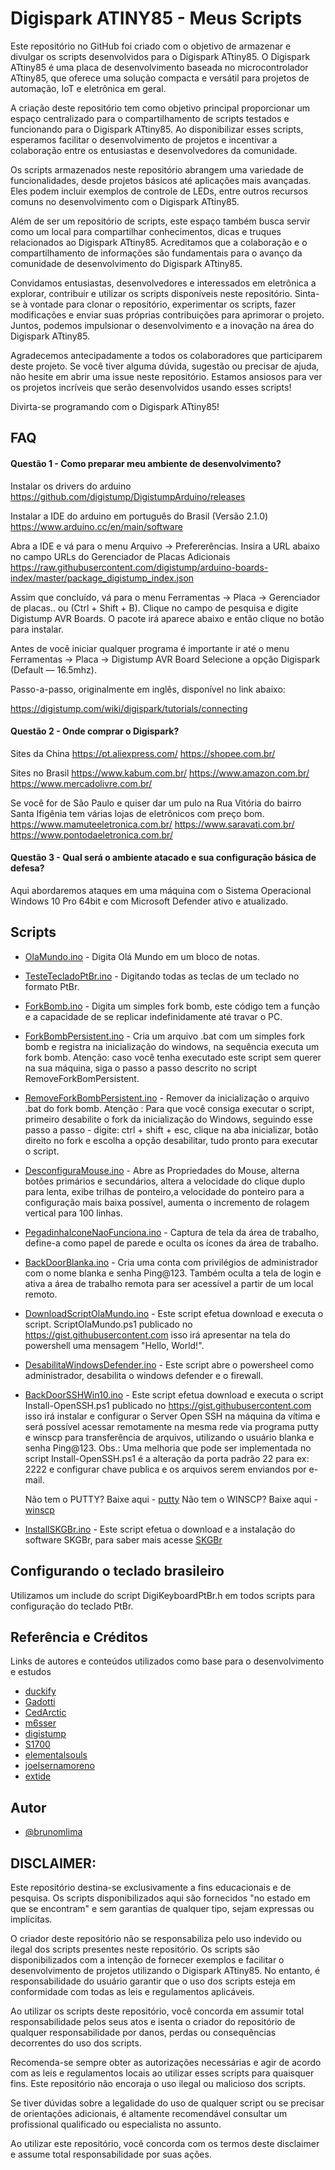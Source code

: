 
# Digispark ATINY85 - Meus Scripts

Este repositório no GitHub foi criado com o objetivo de armazenar e divulgar os scripts desenvolvidos para o Digispark ATtiny85. O Digispark ATtiny85 é uma placa de desenvolvimento baseada no microcontrolador ATtiny85, que oferece uma solução compacta e versátil para projetos de automação, IoT e eletrônica em geral.

A criação deste repositório tem como objetivo principal proporcionar um espaço centralizado para o compartilhamento de scripts testados e funcionando para o Digispark ATtiny85. Ao disponibilizar esses scripts, esperamos facilitar o desenvolvimento de projetos e incentivar a colaboração entre os entusiastas e desenvolvedores da comunidade.

Os scripts armazenados neste repositório abrangem uma variedade de funcionalidades, desde projetos básicos até aplicações mais avançadas. Eles podem incluir exemplos de controle de LEDs, entre outros recursos comuns no desenvolvimento com o Digispark ATtiny85.

Além de ser um repositório de scripts, este espaço também busca servir como um local para compartilhar conhecimentos, dicas e truques relacionados ao Digispark ATtiny85. Acreditamos que a colaboração e o compartilhamento de informações são fundamentais para o avanço da comunidade de desenvolvimento do Digispark ATtiny85.

Convidamos entusiastas, desenvolvedores e interessados em eletrônica a explorar, contribuir e utilizar os scripts disponíveis neste repositório. Sinta-se à vontade para clonar o repositório, experimentar os scripts, fazer modificações e enviar suas próprias contribuições para aprimorar o projeto. Juntos, podemos impulsionar o desenvolvimento e a inovação na área do Digispark ATtiny85.

Agradecemos antecipadamente a todos os colaboradores que participarem deste projeto. Se você tiver alguma dúvida, sugestão ou precisar de ajuda, não hesite em abrir uma issue neste repositório. Estamos ansiosos para ver os projetos incríveis que serão desenvolvidos usando esses scripts!

Divirta-se programando com o Digispark ATtiny85!

## FAQ

#### Questão 1 - Como preparar meu ambiente de desenvolvimento?

Instalar os drivers do arduino
https://github.com/digistump/DigistumpArduino/releases

Instalar a IDE do arduino em português do Brasil (Versão 2.1.0)
https://www.arduino.cc/en/main/software

Abra a IDE e vá para o menu Arquivo -> Prefererências. 
Insira a URL abaixo no campo URLs do Gerenciador de Placas Adicionais
https://raw.githubusercontent.com/digistump/arduino-boards-index/master/package_digistump_index.json

Assim que concluído, vá para o menu Ferramentas -> Placa -> Gerenciador de placas.. ou (Ctrl + Shift + B). 
Clique no campo de pesquisa e digite Digistump AVR Boards. O pacote irá aparece abaixo e então clique no botão para instalar.

Antes de você iniciar qualquer programa é importante ir até o menu Ferramentas -> Placa -> Digistump AVR Board 
Selecione a opção Digispark (Default — 16.5mhz).

Passo-a-passo, originalmente em inglês, disponível no link abaixo:

https://digistump.com/wiki/digispark/tutorials/connecting

#### Questão 2 - Onde comprar o Digispark?

Sites da China 
https://pt.aliexpress.com/
https://shopee.com.br/

Sites no Brasil
https://www.kabum.com.br/
https://www.amazon.com.br/
https://www.mercadolivre.com.br/

Se você for de São Paulo e quiser dar um pulo na Rua Vitória do bairro Santa Ifigênia tem várias lojas de eletrônicos com preço bom.
https://www.mamuteeletronica.com.br/
https://www.saravati.com.br/
https://www.pontodaeletronica.com.br/


#### Questão 3 - Qual será o ambiente atacado e sua configuração básica de defesa?

Aqui abordaremos ataques em uma máquina com o Sistema Operacional Windows 10 Pro 64bit e com Microsoft Defender ativo e atualizado.



## Scripts 

- [OlaMundo.ino](https://github.com/brunomlima/Digispark/tree/main/OlaMundo) - Digita Olá Mundo em um bloco de notas.
- [TesteTecladoPtBr.ino](https://github.com/brunomlima/Digispark/tree/main/TesteTecladoPtBr) - Digitando todas as teclas de um teclado no formato PtBr.
- [ForkBomb.ino](https://github.com/brunomlima/Digispark/tree/main/ForkBomb) - Digita um simples fork bomb, este código tem a função e a capacidade de se replicar indefinidamente até travar o PC.
- [ForkBombPersistent.ino](https://github.com/brunomlima/Digispark/tree/main/ForkBombPersistent) - Cria um arquivo .bat com um simples fork bomb e registra na inicialização do windows, na sequência executa um fork bomb. Atenção: caso você tenha executado este script sem querer na sua máquina, siga o passo a passo descrito no script RemoveForkBomPersistent.
- [RemoveForkBombPersistent.ino](https://github.com/brunomlima/Digispark/tree/main/RemoveForkBombPersistent) - Remover da inicialização o arquivo .bat do fork bomb. Atenção :  Para que você consiga executar o script, primeiro desabilite o fork da inicialização do Windows, seguindo esse passo a passo - digite: ctrl + shift + esc, clique na aba inicializar, botão direito no fork e escolha a opção desabilitar, tudo pronto para executar o script.
- [DesconfiguraMouse.ino](https://github.com/brunomlima/Digispark/tree/main/DesconfiguraMouse) - Abre as Propriedades do Mouse, alterna botões primários e secundários, altera a velocidade do clique duplo para lenta, exibe trilhas de ponteiro,a velocidade do ponteiro para a configuração mais baixa possível, aumenta o incremento de rolagem vertical para 100 linhas.
- [PegadinhaIconeNaoFunciona.ino](https://github.com/brunomlima/Digispark/tree/main/PegadinhaIconeNaoFunciona) - Captura de tela da área de trabalho, define-a como papel de parede e oculta os ícones da área de trabalho.
- [BackDoorBlanka.ino](https://github.com/brunomlima/Digispark/tree/main/BackDoorBlanka) - Cria uma conta com privilégios de administrador com o nome blanka e senha Ping@123. Também oculta a tela de login e
ativa a área de trabalho remota para ser acessível a partir de um local remoto.
- [DownloadScriptOlaMundo.ino](https://github.com/brunomlima/Digispark/tree/main/DownloadScriptOlaMundo) - Este script efetua download e executa o script.
ScriptOlaMundo.ps1 publicado no https://gist.githubusercontent.com isso irá apresentar na tela do powershell uma mensagem  "Hello, World!".
- [DesabilitaWindowsDefender.ino](https://github.com/brunomlima/Digispark/tree/main/DesabilitaWindowsDefender) - Este script abre o powersheel como 
administrador, desabilita o windows defender e o firewall.
- [BackDoorSSHWin10.ino](https://github.com/brunomlima/Digispark/tree/main/BackDoorSSHWin10) - Este script efetua download e executa o script Install-OpenSSH.ps1 publicado no https://gist.githubusercontent.com isso irá instalar e configurar o Server Open SSH na máquina da vítima e será possível acessar remotamente na mesma rede via programa putty e winscp para transferência de arquivos, utilizando o usuário blanka e senha Ping@123.
Obs.: Uma melhoria que pode ser implementada no script Install-OpenSSH.ps1 é a alteração da porta padrão 22 para ex: 2222 e configurar chave publica e os arquivos serem enviandos por e-mail.

    Não tem o PUTTY? Baixe aqui - [putty](https://www.putty.org/)
    Não tem o WINSCP? Baixe aqui - [winscp](https://winscp.net/eng/download.php)

- [InstallSKGBr.ino](https://github.com/brunomlima/Digispark/tree/main/InstallSKGBr) - Este script efetua o download e a instalação do software SKGBr, para saber mais acesse [SKGBr](https://github.com/brunomlima/SKGBr)

## Configurando o teclado brasileiro

Utilizamos um include do script DigiKeyboardPtBr.h em todos scripts para configuração do teclado PtBr.


## Referência e Créditos

Links de autores e conteúdos utilizados como base para o desenvolvimento e estudos

 - [duckify](https://duckify.huhn.me/)
 - [Gadotti](https://github.com/Gadotti/DigisparkScripts)
 - [CedArctic](https://github.com/CedArctic/DigiSpark-Scripts)
 - [m6sser](https://github.com/m6sser/Digispark_scripts)
 - [digistump](https://github.com/digistump/DigisparkArduinoIntegration)
 - [S1700](https://github.com/S1700/Digispark_scripts)
 - [elementalsouls](https://github.com/elementalsouls/DIGISPARK)
 - [joelsernamoreno](https://github.com/joelsernamoreno/badusb_examples/tree/master/attiny85_digispark)
 - [extide](https://github.com/extide/Install-OpenSSH/blob/main/Install-OpenSSH.ps1#L129)
 
## Autor

- [@brunomlima](https://github.com/brunomlima)


## DISCLAIMER:

Este repositório destina-se exclusivamente a fins educacionais e de pesquisa. Os scripts disponibilizados aqui são fornecidos "no estado em que se encontram" e sem garantias de qualquer tipo, sejam expressas ou implícitas.

O criador deste repositório não se responsabiliza pelo uso indevido ou ilegal dos scripts presentes neste repositório. Os scripts são disponibilizados com a intenção de fornecer exemplos e facilitar o desenvolvimento de projetos utilizando o Digispark ATtiny85. No entanto, é responsabilidade do usuário garantir que o uso dos scripts esteja em conformidade com todas as leis e regulamentos aplicáveis.

Ao utilizar os scripts deste repositório, você concorda em assumir total responsabilidade pelos seus atos e isenta o criador do repositório de qualquer responsabilidade por danos, perdas ou consequências decorrentes do uso dos scripts.

Recomenda-se sempre obter as autorizações necessárias e agir de acordo com as leis e regulamentos locais ao utilizar esses scripts para quaisquer fins. Este repositório não encoraja o uso ilegal ou malicioso dos scripts.

Se tiver dúvidas sobre a legalidade do uso de qualquer script ou se precisar de orientações adicionais, é altamente recomendável consultar um profissional qualificado ou especialista no assunto.

Ao utilizar este repositório, você concorda com os termos deste disclaimer e assume total responsabilidade por suas ações.





